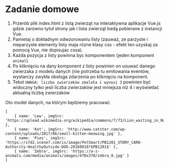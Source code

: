 # Zadanie domowe

1. Przerób plik index.html z listą zwierząt na interaktywna aplikacje Vue.js gdzie zarówno tytuł strony jak i lista zwierząt bedą pobierane z instancji Vue. 
2. Pamietaj o dokładnym odwzorowaniu listy (zauważ, ze parzyste i nieparzyste elementy listy maja rózne klasy css - efekt ten uzyskaj za pomocą Vue, nie dopisujac cssa). 
3. Każda pozycja z listy powinna byc komponentem (jeden komponent `animal`).
4. Po kliknięciu na dany komponent z listy powinien on usuwać danego zwierzaka z modelu danych (nie potrzeba tu emitowania eventów, wystarczy zwykła obsługa zdarzenia po kliknięciu na komponent.
5. Tekst `UWAGA: liczba zwierzaków zmalała i wynosi 3` powinien być widoczny tylko jesli liczba zwierzaków jest mniejsza niż 4 i wyświetlać aktualną liczbę zwierzaków

 Oto model danych, na którym będziemy pracować.
```
[
    { name: 'Lew', imgSrc: 'https://upload.wikimedia.org/wikipedia/commons/7/73/Lion_waiting_in_Namibia.jpg },
    { name: 'Kot', imgSrc: 'http://www.catster.com/wp-content/uploads/2017/06/small-kitten-meowing.jpg' },
    { name: 'Pies', imgSrc: 'https://s7d2.scene7.com/is/image/PetSmart/PB1201_STORY_CARO-Authority-HealthyOutside-DOG-20160818?$PB1201$' },
    { name: 'Zebra', imgSrc: 'https://a-z-animals.com/media/animals/images/470x370/zebra_8.jpg' }
]
```
